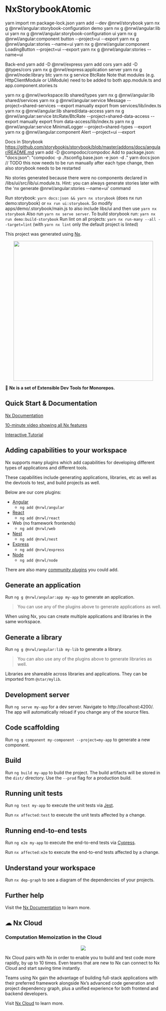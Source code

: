 # NxStorybookAtomic

yarn import
rm package-lock.json
yarn add --dev @nrwl/storybook
yarn nx g @nrwl/angular:storybook-configuration demo
yarn nx g @nrwl/angular:lib ui
yarn nx g @nrwl/angular:storybook-configuration ui
yarn nx g @nrwl/angular:component button --project=ui --export
yarn nx g @nrwl/angular:stories --name=ui
yarn nx g @nrwl/angular:component LoadingButton --project=ui --export
yarn nx g @nrwl/angular:stories --name=ui

Back-end
yarn add -D @nrwl/express
yarn add cors
yarn add -D @types/cors
yarn nx g @nrwl/express:application server
yarn nx g @nrwl/node:library btc
yarn nx g service BtcRate
Note that modules (e.g. HttpClientModule or UiModule) need to be added to both app.module.ts and app.component.stories.ts

yarn nx g @nrwl/workspace:lib shared/types
yarn nx g @nrwl/angular:lib shared/services
yarn nx g @nrwl/angular:service Message --project=shared-services --export
manually export from services/lib/index.ts
yarn nx g @nrwl/angular:lib shared/data-access
yarn nx g @nrwl/angular:service btcRate/BtcRate --project=shared-data-access --export
manually export from data-access/lib/index.ts
yarn nx g @nrwl/angular:service MinimalLogger --project=shared-types --export
yarn nx g @nrwl/angular:component Alert --project=ui --export

Docs in Storybook
https://github.com/storybookjs/storybook/blob/master/addons/docs/angular/README.md
yarn add -D @compodoc/compodoc
Add to package.json: "docs:json": "compodoc -p ./tsconfig.base.json -e json -d ." 
yarn docs:json // TODO this now needs to be run manually after each type change, then also storybook needs to be restarted

No stories generated because there were no components declared in /libs/ui/src/lib/ui.module.ts.
Hint: you can always generate stories later with the 'nx generate @nrwl/angular:stories --name=ui' command

Run storybook: `yarn docs:json && yarn nx storybook` (does nx run demo:storybook) or `nx run ui:storybook`.
So modify apps/demo/.storybook/main.js to also include libs/ui and then use `yarn nx storybook`
Also run `yarn nx serve server`.
To build storybook run: `yarn nx run demo:build-storybook`
Run lint on all projects: `yarn nx run-many --all --target=lint` (with `yarn nx lint` only the default project is linted)

This project was generated using [Nx](https://nx.dev).

<p align="center"><img src="https://raw.githubusercontent.com/nrwl/nx/master/images/nx-logo.png" width="450"></p>

🔎 **Nx is a set of Extensible Dev Tools for Monorepos.**

## Quick Start & Documentation

[Nx Documentation](https://nx.dev/angular)

[10-minute video showing all Nx features](https://nx.dev/angular/getting-started/what-is-nx)

[Interactive Tutorial](https://nx.dev/angular/tutorial/01-create-application)

## Adding capabilities to your workspace

Nx supports many plugins which add capabilities for developing different types of applications and different tools.

These capabilities include generating applications, libraries, etc as well as the devtools to test, and build projects as well.

Below are our core plugins:

- [Angular](https://angular.io)
  - `ng add @nrwl/angular`
- [React](https://reactjs.org)
  - `ng add @nrwl/react`
- Web (no framework frontends)
  - `ng add @nrwl/web`
- [Nest](https://nestjs.com)
  - `ng add @nrwl/nest`
- [Express](https://expressjs.com)
  - `ng add @nrwl/express`
- [Node](https://nodejs.org)
  - `ng add @nrwl/node`

There are also many [community plugins](https://nx.dev/nx-community) you could add.

## Generate an application

Run `ng g @nrwl/angular:app my-app` to generate an application.

> You can use any of the plugins above to generate applications as well.

When using Nx, you can create multiple applications and libraries in the same workspace.

## Generate a library

Run `ng g @nrwl/angular:lib my-lib` to generate a library.

> You can also use any of the plugins above to generate libraries as well.

Libraries are shareable across libraries and applications. They can be imported from `@star/mylib`.

## Development server

Run `ng serve my-app` for a dev server. Navigate to http://localhost:4200/. The app will automatically reload if you change any of the source files.

## Code scaffolding

Run `ng g component my-component --project=my-app` to generate a new component.

## Build

Run `ng build my-app` to build the project. The build artifacts will be stored in the `dist/` directory. Use the `--prod` flag for a production build.

## Running unit tests

Run `ng test my-app` to execute the unit tests via [Jest](https://jestjs.io).

Run `nx affected:test` to execute the unit tests affected by a change.

## Running end-to-end tests

Run `ng e2e my-app` to execute the end-to-end tests via [Cypress](https://www.cypress.io).

Run `nx affected:e2e` to execute the end-to-end tests affected by a change.

## Understand your workspace

Run `nx dep-graph` to see a diagram of the dependencies of your projects.

## Further help

Visit the [Nx Documentation](https://nx.dev/angular) to learn more.






## ☁ Nx Cloud

### Computation Memoization in the Cloud

<p align="center"><img src="https://raw.githubusercontent.com/nrwl/nx/master/images/nx-cloud-card.png"></p>

Nx Cloud pairs with Nx in order to enable you to build and test code more rapidly, by up to 10 times. Even teams that are new to Nx can connect to Nx Cloud and start saving time instantly.

Teams using Nx gain the advantage of building full-stack applications with their preferred framework alongside Nx’s advanced code generation and project dependency graph, plus a unified experience for both frontend and backend developers.

Visit [Nx Cloud](https://nx.app/) to learn more.
